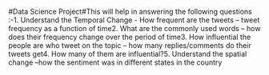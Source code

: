 #Data Science Project#This will help in answering the following questions :-1.       Understand the Temporal Change - How frequent are the tweets – tweet frequency as a function of time2.       What are the commonly used words – how does their frequency change over the period of time3.       How influential the people are who tweet on the topic – how many replies/comments do their tweets get4.       How many of them are influential?5.       Understand the spatial change –how the sentiment was in different states in the country
